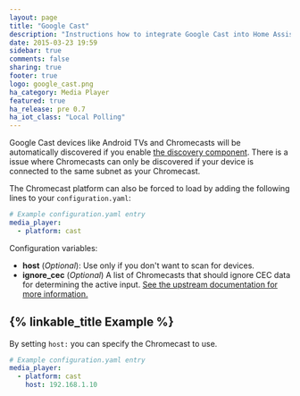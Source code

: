 ```yaml
---
layout: page
title: "Google Cast"
description: "Instructions how to integrate Google Cast into Home Assistant."
date: 2015-03-23 19:59
sidebar: true
comments: false
sharing: true
footer: true
logo: google_cast.png
ha_category: Media Player
featured: true
ha_release: pre 0.7
ha_iot_class: "Local Polling"
---
```



Google Cast devices like Android TVs and Chromecasts will be automatically discovered if you enable [the discovery component]({{site_root}}/components/discovery/). There is a issue where Chromecasts can only be discovered if your device is connected to the same subnet as your Chromecast.

The Chromecast platform can also be forced to load by adding the following lines to your `configuration.yaml`:

```yaml
# Example configuration.yaml entry
media_player:
  - platform: cast
```

Configuration variables:

- **host** (*Optional*): Use only if you don't want to scan for devices.
- **ignore_cec** (*Optional*) A list of Chromecasts that should ignore CEC data for determining the active input. [See the upstream documentation for more information.](https://github.com/balloob/pychromecast#ignoring-cec-data)

## {% linkable_title Example %}

By setting `host:` you can specify the Chromecast to use.

```yaml
# Example configuration.yaml entry
media_player:
  - platform: cast
    host: 192.168.1.10
```
